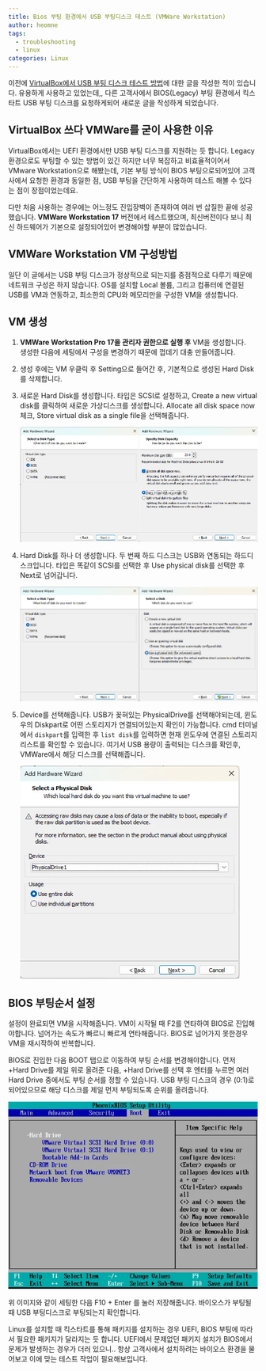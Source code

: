 ```yaml
---
title: Bios 부팅 환경에서 USB 부팅디스크 테스트 (VMWare Workstation)
author: heomne
tags:
  - troubleshooting
  - linux
categories: Linux
---
```

이전에 [VirtualBox에서 USB 부팅 디스크 테스트 방법](https://heomne.github.io/posts/bootdisk-test-with-virtualbox/)에 대한 글을 작성한 적이 있습니다. 유용하게 사용하고 있었는데,, 다른 고객사에서 BIOS(Legacy) 부팅 환경에서 킥스타트 USB 부팅 디스크를 요청하게되어 새로운 글을 작성하게 되었습니다.

## VirtualBox 쓰다 VMWare를 굳이 사용한 이유

VirtualBox에서는 UEFI 환경에서만 USB 부팅 디스크를 지원하는 듯 합니다. Legacy 환경으로도 부팅할 수 있는 방법이 있긴 하지만 너무 복잡하고 비효율적이어서 VMware Workstation으로 해봤는데, 기본 부팅 방식이 BIOS 부팅으로되어있어 고객사에서 요청한 환경과 동일한 점, USB 부팅을 간단하게 사용하여 테스트 해볼 수 있다는 점이 장점이었는데요.

다만 처음 사용하는 경우에는 어느정도 진입장벽이 존재하여 여러 번 삽질한 끝에 성공했습니다. **VMWare Workstation 17** 버전에서 테스트했으며, 최신버전이다 보니 최신 하드웨어가 기본으로 설정되어있어 변경해야할 부분이 많았습니다.

## VMWare Workstation VM 구성방법

일단 이 글에서는 USB 부팅 디스크가 정상적으로 되는지를 중점적으로 다루기 때문에 네트워크 구성은 하지 않습니다. OS를 설치할 Local 볼륨, 그리고 컴퓨터에 연결된 USB를 VM과 연동하고, 최소한의 CPU와 메모리만을 구성한 VM을 생성합니다.

## VM 생성

1. **VMWare Workstation Pro 17을 관리자 권한으로 실행 후** VM을 생성합니다.\
   생성한 다음에 세팅에서 구성을 변경하기 때문에 껍데기 대충 만들어줍니다.
2. 생성 후에는 VM 우클릭 후 Setting으로 들어간 후, 기본적으로 생성된 Hard Disk를 삭제합니다.
3. 새로운 Hard Disk를 생성합니다. 타입은 SCSI로 설정하고, Create a new virtual disk를 클릭하여 새로운 가상디스크를 생성합니다. Allocate all disk space now 체크, Store virtual disk as a single file을 선택해줍니다. 

   ![](/assets/post_img/usb-bootdisk-test-in-biosboot-vmware-works/341646299-d26428ff-c12f-44a2-9b4e-1ff91bdd6dc1.webp)

4. Hard Disk를 하나 더 생성합니다. 두 번째 하드 디스크는 USB와 연동되는 하드디스크입니다. 타입은 똑같이 SCSI를 선택한 후 Use physical disk를 선택한 후 Next로 넘어갑니다.

   ![](/assets/post_img/usb-bootdisk-test-in-biosboot-vmware-works/341647359-f397f505-d2ff-42d3-894a-83f8f16217f7.webp)
   
5. Device를 선택해줍니다. USB가 꽂혀있는 PhysicalDrive를 선택해야되는데, 윈도우의 Diskpart로 어떤 스토리지가 연결되어있는지 확인이 가능합니다. cmd 터미널에서 `diskpart`를 입력한 후 `list disk`를 입력하면 현재 윈도우에 연결된 스토리지 리스트를 확인할 수 있습니다. 여기서 USB 용량이 출력되는 디스크를 확인후, VMWare에서 해당 디스크를 선택해줍니다.

   ![](/assets/post_img/usb-bootdisk-test-in-biosboot-vmware-works/341647972-97a65753-a026-4e24-a8e7-54f95a777198.webp)

## BIOS 부팅순서 설정

설정이 완료되면 VM을 시작해줍니다. VM이 시작될 때 F2를 연타하여 BIOS로 진입해야합니다. 넘어가는 속도가 빠르니 빠르게 연타해줍니다. BIOS로 넘어가지 못한경우 VM을 재시작하여 반복합니다.

BIOS로 진입한 다음 BOOT 탭으로 이동하여 부팅 순서를 변경해야합니다. 먼저 +Hard Drive를 제일 위로 올려준 다음, +Hard Drive를 선택 후 엔터를 누르면 여러 Hard Drive 중에서도 부팅 순서를 정할 수 있습니다. USB 부팅 디스크의 경우 (0:1)로 되어있으므로 해당 디스크를 제일 먼저 부팅되도록 순위를 올려줍니다.

   ![](/assets/post_img/usb-bootdisk-test-in-biosboot-vmware-works/341648690-bc1e4bc6-6dd5-4be6-8958-376e2ec99304.webp)

위 이미지와 같이 세팅한 다음 F10 + Enter 를 눌러 저장해줍니다. 바이오스가 부팅될 때 USB 부팅디스크로 부팅되는지 확인합니다.

Linux를 설치할 때 킥스타트를 통해 패키지를 설치하는 경우 UEFI, BIOS 부팅에 따라서 필요한 패키지가 달라지는 듯 합니다. UEFI에서 문제없던 패키지 설치가 BIOS에서 문제가 발생하는 경우가 더러 있으니.. 항상 고객사에서 설치하려는 바이오스 환경을 물어보고 이에 맞는 테스트 작업이 필요해보입니다.
